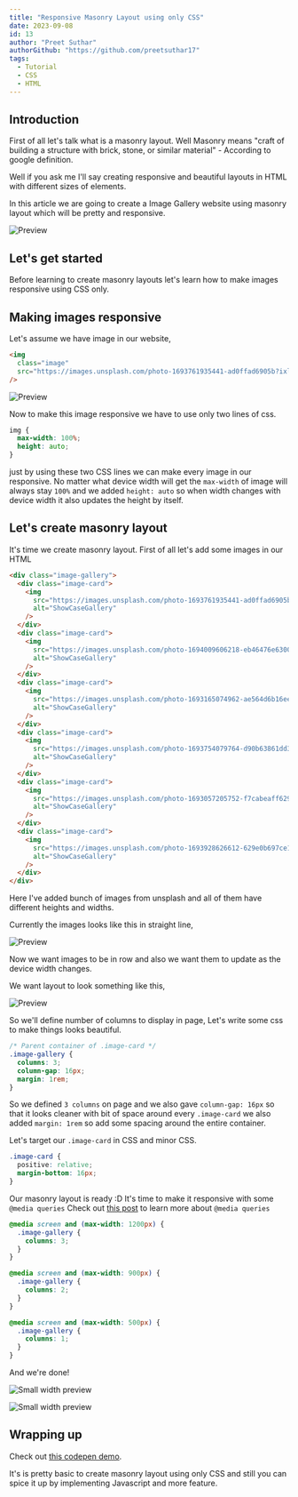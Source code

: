 ```yaml
---
title: "Responsive Masonry Layout using only CSS"
date: 2023-09-08
id: 13
author: "Preet Suthar"
authorGithub: "https://github.com/preetsuthar17"
tags:
  - Tutorial
  - CSS
  - HTML
---
```


## Introduction

First of all let's talk what is a masonry layout. Well Masonry means "craft of building a structure with brick, stone, or similar material" - According to google definition.

Well if you ask me I'll say creating responsive and beautiful layouts in HTML with different sizes of elements.

In this article we are going to create a Image Gallery website using masonry layout which will be pretty and responsive.

![Preview](https://dev-to-uploads.s3.amazonaws.com/uploads/articles/cz5k7dqncu0v5a97djlh.png)

## Let's get started

Before learning to create masonry layouts let's learn how to make images responsive using CSS only.

## Making images responsive

Let's assume we have image in our website,

```html
<img
  class="image"
  src="https://images.unsplash.com/photo-1693761935441-ad0ffad6905b?ixlib=rb-4.0.3&ixid=M3wxMjA3fDB8MHx0b3BpYy1mZWVkfDF8NnNNVmpUTFNrZVF8fGVufDB8fHx8fA%3D%3D&auto=format&fit=crop&w=500&q=60"
/>
```

![Preview](https://dev-to-uploads.s3.amazonaws.com/uploads/articles/3nc2lohrj6hamh27o8pe.png)

Now to make this image responsive we have to use only two lines of css.

```css
img {
  max-width: 100%;
  height: auto;
}
```

just by using these two CSS lines we can make every image in our responsive. No matter what device width will get the `max-width` of image will always stay `100%` and we added `height: auto` so when width changes with device width it also updates the height by itself.

## Let's create masonry layout

It's time we create masonry layout. First of all let's add some images in our HTML

```html
<div class="image-gallery">
  <div class="image-card">
    <img
      src="https://images.unsplash.com/photo-1693761935441-ad0ffad6905b?ixlib=rb-4.0.3&ixid=M3wxMjA3fDB8MHx0b3BpYy1mZWVkfDF8NnNNVmpUTFNrZVF8fGVufDB8fHx8fA%3D%3D&auto=format&fit=crop&w=500&q=60"
      alt="ShowCaseGallery"
    />
  </div>
  <div class="image-card">
    <img
      src="https://images.unsplash.com/photo-1694009606218-eb46476e6300?ixlib=rb-4.0.3&ixid=M3wxMjA3fDB8MHx0b3BpYy1mZWVkfDR8NnNNVmpUTFNrZVF8fGVufDB8fHx8fA%3D%3D&auto=format&fit=crop&w=500&q=60"
      alt="ShowCaseGallery"
    />
  </div>
  <div class="image-card">
    <img
      src="https://images.unsplash.com/photo-1693165074962-ae564d6b16ee?ixlib=rb-4.0.3&ixid=M3wxMjA3fDB8MHx0b3BpYy1mZWVkfDJ8NnNNVmpUTFNrZVF8fGVufDB8fHx8fA%3D%3D&auto=format&fit=crop&w=500&q=60"
      alt="ShowCaseGallery"
    />
  </div>
  <div class="image-card">
    <img
      src="https://images.unsplash.com/photo-1693754079764-d90b63861dd3?ixlib=rb-4.0.3&ixid=M3wxMjA3fDB8MHx0b3BpYy1mZWVkfDZ8NnNNVmpUTFNrZVF8fGVufDB8fHx8fA%3D%3D&auto=format&fit=crop&w=500&q=60"
      alt="ShowCaseGallery"
    />
  </div>
  <div class="image-card">
    <img
      src="https://images.unsplash.com/photo-1693057205752-f7cabeaff629?ixlib=rb-4.0.3&ixid=M3wxMjA3fDB8MHx0b3BpYy1mZWVkfDl8NnNNVmpUTFNrZVF8fGVufDB8fHx8fA%3D%3D&auto=format&fit=crop&w=500&q=60"
      alt="ShowCaseGallery"
    />
  </div>
  <div class="image-card">
    <img
      src="https://images.unsplash.com/photo-1693928626612-629e0b697ce1?ixlib=rb-4.0.3&ixid=M3wxMjA3fDB8MHx0b3BpYy1mZWVkfDEyfDZzTVZqVExTa2VRfHxlbnwwfHx8fHw%3D&auto=format&fit=crop&w=500&q=60"
      alt="ShowCaseGallery"
    />
  </div>
</div>
```

Here I've added bunch of images from unsplash and all of them have different heights and widths.

Currently the images looks like this in straight line,

![Preview](https://dev-to-uploads.s3.amazonaws.com/uploads/articles/lcvcd8nfsdwuuwlip42y.png)

Now we want images to be in row and also we want them to update as the device width changes.

We want layout to look something like this,

![Preview](https://dev-to-uploads.s3.amazonaws.com/uploads/articles/nnp2kpr8eotlbkaqkk4h.png)

So we'll define number of columns to display in page, Let's write some css to make things looks beautiful.

```css
/* Parent container of .image-card */
.image-gallery {
  columns: 3;
  column-gap: 16px;
  margin: 1rem;
}
```

So we defined `3 columns` on page and we also gave `column-gap: 16px` so that it looks cleaner with bit of space around every `.image-card` we also added `margin: 1rem` so add some spacing around the entire container.

Let's target our `.image-card` in CSS and minor CSS.

```css
.image-card {
  positive: relative;
  margin-bottom: 16px;
}
```

Our masonry layout is ready :D It's time to make it responsive with some `@media queries` Check out [this post](https://www.preetsuthar.me/posts/media-screens---css) to learn more about `@media queries`

```css
@media screen and (max-width: 1200px) {
  .image-gallery {
    columns: 3;
  }
}

@media screen and (max-width: 900px) {
  .image-gallery {
    columns: 2;
  }
}

@media screen and (max-width: 500px) {
  .image-gallery {
    columns: 1;
  }
}
```

And we're done!

![Small width preview](https://dev-to-uploads.s3.amazonaws.com/uploads/articles/19gb00c9wvawo9ikosvi.png)

![Small width preview](https://dev-to-uploads.s3.amazonaws.com/uploads/articles/bwq0zrmoyr7s9kedxzvs.png)

## Wrapping up

Check out [this codepen demo](https://codepen.io/preetsuthar17/pen/GRPrepx).

It's is pretty basic to create masonry layout using only CSS and still you can spice it up by implementing Javascript and more feature.
